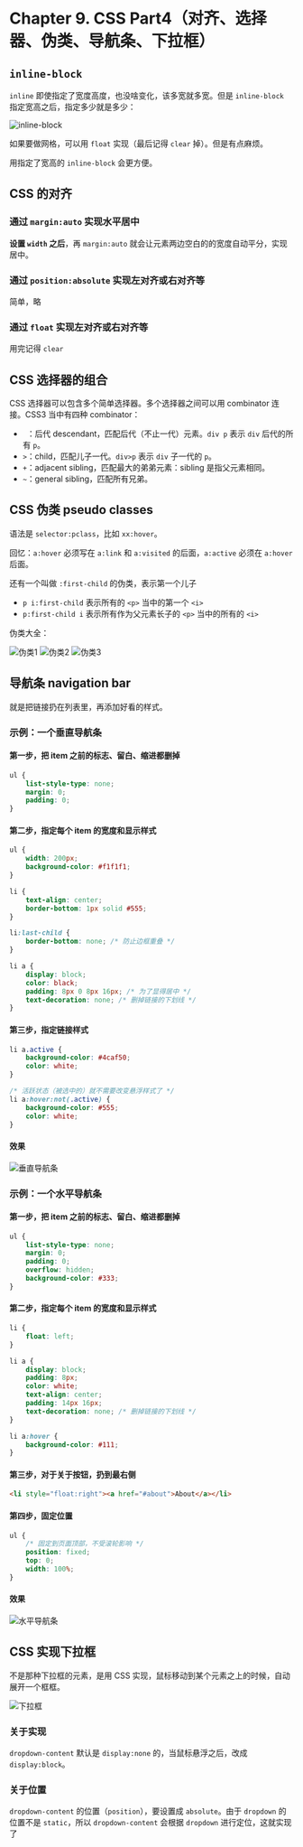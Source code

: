 # Chapter 9. CSS Part4（对齐、选择器、伪类、导航条、下拉框）

## `inline-block`

`inline` 即使指定了宽度高度，也没啥变化，该多宽就多宽。但是 `inline-block` 指定宽高之后，指定多少就是多少：

![inline-block](https://s2.loli.net/2023/05/08/HGpkcBtEamj7bYU.png)

如果要做网格，可以用 `float` 实现（最后记得 `clear` 掉）。但是有点麻烦。

用指定了宽高的 `inline-block` 会更方便。

## CSS 的对齐

### 通过 `margin:auto` 实现水平居中

**设置 `width` 之后**，再 `margin:auto` 就会让元素两边空白的的宽度自动平分，实现居中。

### 通过 `position:absolute` 实现左对齐或右对齐等

简单，略

### 通过 `float` 实现左对齐或右对齐等

用完记得 `clear`

## CSS 选择器的组合

CSS 选择器可以包含多个简单选择器。多个选择器之间可以用 combinator 连接。CSS3 当中有四种 combinator：

*   ` `：后代 descendant，匹配后代（不止一代）元素。`div p` 表示 `div` 后代的所有 `p`。
*   `>`：child，匹配儿子一代。`div>p` 表示 `div` 子一代的 `p`。
*   `+`：adjacent sibling，匹配最大的弟弟元素：sibling 是指父元素相同。
*   `~`：general sibling，匹配所有兄弟。

## CSS 伪类 pseudo classes

语法是 `selector:pclass`，比如 `xx:hover`。

回忆：`a:hover` 必须写在 `a:link` 和 `a:visited` 的后面，`a:active` 必须在 `a:hover` 后面。

还有一个叫做 `:first-child` 的伪类，表示第一个儿子
- `p i:first-child` 表示所有的 `<p>` 当中的第一个 `<i>`
- `p:first-child i` 表示所有作为父元素长子的 `<p>` 当中的所有的 `<i>`

伪类大全：

![伪类1](https://s2.loli.net/2023/05/15/Bz6fRYiIE9JNjWo.png)
![伪类2](https://s2.loli.net/2023/05/15/O4gsrl3J9nuF7C1.png)
![伪类3](https://s2.loli.net/2023/05/15/OwSivIsqEu4A5Gp.png)

## 导航条 navigation bar

就是把链接扔在列表里，再添加好看的样式。

### 示例：一个垂直导航条

#### 第一步，把 item 之前的标志、留白、缩进都删掉

```css
ul {
    list-style-type: none;
    margin: 0;
    padding: 0;
}
```

#### 第二步，指定每个 item 的宽度和显示样式

```css
ul {
    width: 200px;
    background-color: #f1f1f1;
}

li {
    text-align: center;
    border-bottom: 1px solid #555;
}

li:last-child {
    border-bottom: none; /* 防止边框重叠 */
}

li a {
    display: block;
    color: black;
    padding: 8px 0 8px 16px; /* 为了显得居中 */
    text-decoration: none; /* 删掉链接的下划线 */
}
```

#### 第三步，指定链接样式

```css
li a.active {
    background-color: #4caf50;
    color: white;
}

/* 活跃状态（被选中的）就不需要改变悬浮样式了 */
li a:hover:not(.active) {
    background-color: #555;
    color: white;
}
```

#### 效果

![垂直导航条](https://s2.loli.net/2023/05/15/WTJ9gYuwtlvKV7h.png)

### 示例：一个水平导航条

#### 第一步，把 item 之前的标志、留白、缩进都删掉

```css
ul {
    list-style-type: none;
    margin: 0;
    padding: 0;
    overflow: hidden;
    background-color: #333;
}
```

#### 第二步，指定每个 item 的宽度和显示样式

```css
li {
    float: left;
}

li a {
    display: block;
    padding: 8px;
    color: white;
    text-align: center;
    padding: 14px 16px;
    text-decoration: none; /* 删掉链接的下划线 */
}

li a:hover {
    background-color: #111;
}
```

#### 第三步，对于关于按钮，扔到最右侧

```html
<li style="float:right"><a href="#about">About</a></li>
```

#### 第四步，固定位置

```css
ul {
    /* 固定到页面顶部，不受滚轮影响 */
    position: fixed;
    top: 0;
    width: 100%;
}
```

#### 效果

![水平导航条](https://s2.loli.net/2023/05/15/E1TYJu6zMD3oU78.png)

## CSS 实现下拉框

不是那种下拉框的元素，是用 CSS 实现，鼠标移动到某个元素之上的时候，自动展开一个框框。

![下拉框](https://s2.loli.net/2023/05/15/wi5IBy7bDUruNYk.png)

### 关于实现

`dropdown-content` 默认是 `display:none` 的，当鼠标悬浮之后，改成 `display:block`。

### 关于位置

`dropdown-content` 的位置（`position`），要设置成 `absolute`。由于 `dropdown` 的位置不是 `static`，所以 `dropdown-content` 会根据 `dropdown` 进行定位，这就实现了
